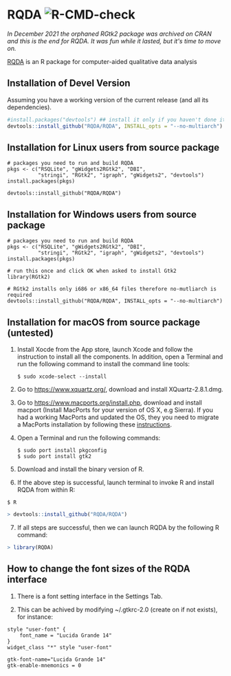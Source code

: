 # RQDA ![R-CMD-check](https://github.com/RQDA/RQDA/workflows/R-CMD-check/badge.svg)

_In December 2021 the orphaned RGtk2 package was archived on CRAN and this is the end for RQDA. It was fun while it lasted, but it's time to move on._

[RQDA](http://rqda.r-forge.r-project.org/) is an R package for computer-aided qualitative data analysis

## Installation of Devel Version

Assuming you have a working version of the current release (and all its dependencies).

```R
#install.packages("devtools") ## install it only if you haven't done it yet
devtools::install_github("RQDA/RQDA", INSTALL_opts = "--no-multiarch")
```


## Installation for Linux users from source package

```{R}
# packages you need to run and build RQDA
pkgs <- c("RSQLite", "gWidgets2RGtk2", "DBI",
          "stringi", "RGtk2", "igraph", "gWidgets2", "devtools")
install.packages(pkgs)

devtools::install_github("RQDA/RQDA")
```


## Installation for Windows users from source package

```{R}
# packages you need to run and build RQDA
pkgs <- c("RSQLite", "gWidgets2RGtk2", "DBI",
          "stringi", "RGtk2", "igraph", "gWidgets2", "devtools")
install.packages(pkgs)

# run this once and click OK when asked to install Gtk2
library(RGtk2)

# RGtk2 installs only i686 or x86_64 files therefore no-mutliarch is required
devtools::install_github("RQDA/RQDA", INSTALL_opts = "--no-multiarch")
```


## Installation for macOS from source package (untested)

1. Install Xocde from the App store, launch Xcode and follow the instruction to install all the components. In addition, open a Terminal and run the following command to install the command line tools: 
   ```
   $ sudo xcode-select --install
   ```

2. Go to https://www.xquartz.org/, download and install XQuartz-2.8.1.dmg.

3. Go to https://www.macports.org/install.php, download and install macport (Install MacPorts for your version of OS X, e.g Sierra). If you had a working MacPorts and updated the OS, they you need to migrate a MacPorts installation by following these [instructions](https://trac.macports.org/wiki/Migration). 

4. Open a Terminal and run the following commands:
   ```
   $ sudo port install pkgconfig
   $ sudo port install gtk2
   ```

5. Download and install the binary version of R.

6. If the above step is successful, launch terminal to invoke R and install RQDA from within R:
```terminal
$ R
```
```R
> devtools::install_github("RQDA/RQDA")
```

7. If all steps are successful, then we can launch RQDA by the following R command:
```R
> library(RQDA) 
```


## How to change the font sizes of the RQDA interface
1. There is a font setting interface in the Settings Tab.

2. This can be achived by modifying ~/.gtkrc-2.0 (create on if not exists), for instance:

```
style "user-font" {
    font_name = "Lucida Grande 14"
}
widget_class "*" style "user-font"

gtk-font-name="Lucida Grande 14"
gtk-enable-mnemonics = 0
```
